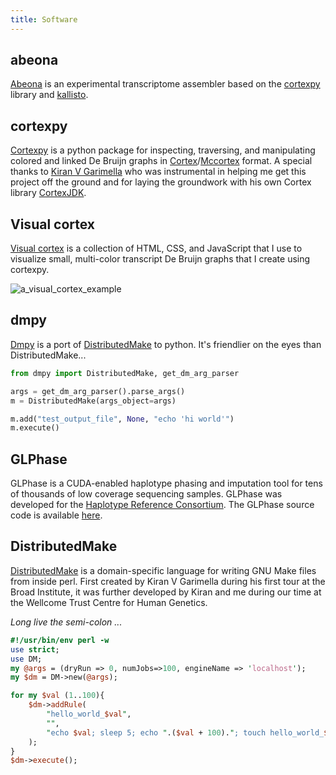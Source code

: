 ```yaml
---
title: Software
---
```

## abeona

[Abeona]() is an experimental transcriptome assembler based on the [cortexpy](.#Cortexpy) library and [kallisto](https://pachterlab.github.io/kallisto/). 

## cortexpy

[Cortexpy](https://github.com/winni2k/cortexpy) is a python package for inspecting, traversing, and manipulating colored and linked De Bruijn graphs in [Cortex](https://github.com/iqbal-lab/cortex)/[Mccortex](https://github.com/mcveanlab/mccortex) format. A special thanks to [Kiran V Garimella](https://github.com/kvg) who was instrumental in helping me get this project off the ground and for laying the groundwork with his own Cortex library [CortexJDK](https://github.com/mcveanlab/CortexJDK).

## Visual cortex

[Visual cortex](https://github.com/winni2k/visual_cortex) is a collection of HTML, CSS, and JavaScript that I use to visualize small, multi-color transcript De Bruijn graphs that I create using cortexpy. 

![a_visual_cortex_example](https://www.frontiersin.org/files/Articles/408314/fpls-09-01625-HTML/image_m/fpls-09-01625-g002.jpg)

## dmpy

[Dmpy](https://github.com/kvg/dmpy) is a port of [DistributedMake](.#DistributedMake) to python. It's friendlier on the eyes than DistributedMake...

```python
from dmpy import DistributedMake, get_dm_arg_parser

args = get_dm_arg_parser().parse_args()
m = DistributedMake(args_object=args)

m.add("test_output_file", None, "echo 'hi world'")
m.execute()
```

## GLPhase

GLPhase is a CUDA-enabled haplotype phasing and imputation tool for tens of thousands of low coverage sequencing samples.  GLPhase was developed for the [Haplotype Reference Consortium](http://www.haplotype-reference-consortium.org/).  The GLPhase source code is available [here](https://github.com/winni2k/GLPhase).

## DistributedMake

[DistributedMake](https://github.com/winni2k/DM) is a domain-specific language for writing GNU Make files from inside perl. First created by Kiran V Garimella during his first tour at the Broad Institute, it was further developed by Kiran and me during our time at the Wellcome Trust Centre for Human Genetics. 

_Long live the semi-colon ..._
```perl
#!/usr/bin/env perl -w
use strict;
use DM;
my @args = (dryRun => 0, numJobs=>100, engineName => 'localhost');
my $dm = DM->new(@args);    

for my $val (1..100){
    $dm->addRule(
        "hello_world_$val",
        "",
        "echo $val; sleep 5; echo ".($val + 100)."; touch hello_world_$val"
    );
}
$dm->execute();
```


